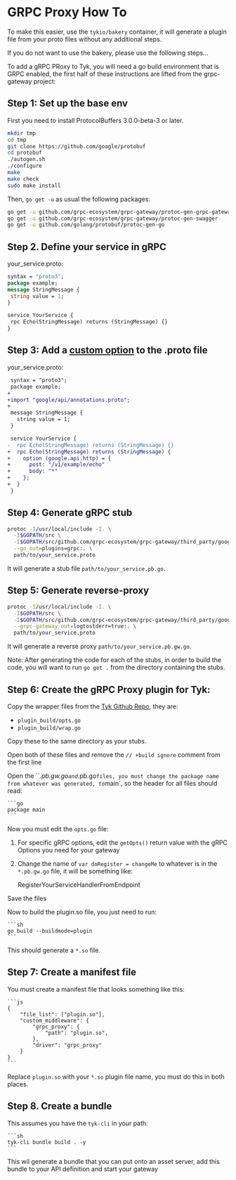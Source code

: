 # GRPC Proxy How To

To make this easier, use the `tykio/bakery` container, it will generate a plugin file from your proto
files without any additional steps.

If you do not want to use the bakery, please use the following steps...

To add a gRPC PRoxy to Tyk, you will need a go build environment that is GRPC enabled, the first half of these instructions
are lifted from the grpc-gateway project:

## Step 1: Set up the base env

First you need to install ProtocolBuffers 3.0.0-beta-3 or later.

```sh
mkdir tmp
cd tmp
git clone https://github.com/google/protobuf
cd protobuf
./autogen.sh
./configure
make
make check
sudo make install
```

Then, `go get -u` as usual the following packages:

```sh
go get -u github.com/grpc-ecosystem/grpc-gateway/protoc-gen-grpc-gateway
go get -u github.com/grpc-ecosystem/grpc-gateway/protoc-gen-swagger
go get -u github.com/golang/protobuf/protoc-gen-go
```

## Step 2. Define your service in gRPC

your_service.proto:

```protobuf
syntax = "proto3";
package example;
message StringMessage {
 string value = 1;
}

service YourService {
 rpc Echo(StringMessage) returns (StringMessage) {}
}
```
## Step 3: Add a [custom option](https://cloud.google.com/service-management/reference/rpc/google.api#http) to the .proto file

   your_service.proto:
   ```diff
    syntax = "proto3";
    package example;
   +
   +import "google/api/annotations.proto";
   +
    message StringMessage {
      string value = 1;
    }

    service YourService {
   -  rpc Echo(StringMessage) returns (StringMessage) {}
   +  rpc Echo(StringMessage) returns (StringMessage) {
   +    option (google.api.http) = {
   +      post: "/v1/example/echo"
   +      body: "*"
   +    };
   +  }
    }
   ```
## Step 4: Generate gRPC stub

   ```sh
   protoc -I/usr/local/include -I. \
     -I$GOPATH/src \
     -I$GOPATH/src/github.com/grpc-ecosystem/grpc-gateway/third_party/googleapis \
     --go_out=plugins=grpc:. \
     path/to/your_service.proto
   ```

It will generate a stub file `path/to/your_service.pb.go`.


## Step 5: Generate reverse-proxy

   ```sh
   protoc -I/usr/local/include -I. \
     -I$GOPATH/src \
     -I$GOPATH/src/github.com/grpc-ecosystem/grpc-gateway/third_party/googleapis \
     --grpc-gateway_out=logtostderr=true:. \
     path/to/your_service.proto
   ```

It will generate a reverse proxy `path/to/your_service.pb.gw.go`.

Note: After generating the code for each of the stubs, in order to build the code, you will want to run `go get .` from the directory containing the stubs.

## Step 6: Create the gRPC Proxy plugin for Tyk:

Copy the wrapper files from the [Tyk Github Repo](https://github.com/Tyktechnologies/tyk), they are:

- `plugin_build/opts.go`
- `plugin_build/wrap.go`

Copy these to the same directory as your stubs.

Open both of these files and remove the `// +build ignore` comment from the first line

Open the ``*.pb.gw.go` and `*.pb.go` files, you must change the package name from whatever was generated, to `main`, so the
header for all files should read:

    ```go
    package main
    ```

Now you must edit the `opts.go` file:

1. For specific gRPC options, edit the `getOpts()` return value with the gRPC Options you need for your gateway
2. Change the name of `var doRegister = changeMe` to whatever is in the `*.pb.gw.go` file, it will be something like:

    RegisterYourServiceHandlerFromEndpoint

Save the files

Now to build the plugin.so file, you just need to run:

    ```sh
    go build --buildmode=plugin
    ```

This should generate a `*.so` file.

## Step 7: Create a manifest file

You must create a manifest file that looks something like this:

    ```js
    {
        "file_list": ["plugin.so"],
        "custom_middleware": {
            "grpc_proxy": {
                "path": "plugin.so",
            },
            "driver": "grpc_proxy"
        }
    }
    ```

Replace `plugin.so` with your `*.so` plugin file name, you must do this in both places.

## Step 8. Create a bundle

This assumes you have the `tyk-cli` in your path:

    ```sh
    tyk-cli bundle build . -y
    ```

This wil generate a bundle that you can put onto an asset server, add this bundle to your API definition and start
your gateway
